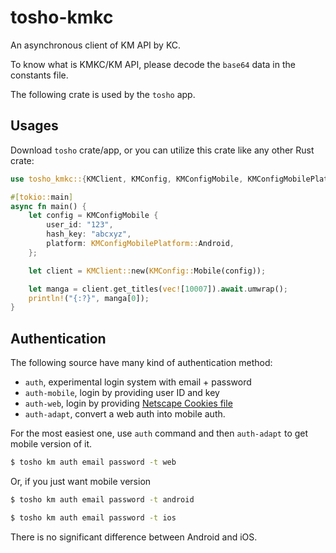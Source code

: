 # tosho-kmkc

An asynchronous client of KM API by KC.

To know what is KMKC/KM API, please decode the `base64` data in the constants file.

The following crate is used by the `tosho` app.

## Usages

Download `tosho` crate/app, or you can utilize this crate like any other Rust crate:

```rust
use tosho_kmkc::{KMClient, KMConfig, KMConfigMobile, KMConfigMobilePlatform};

#[tokio::main]
async fn main() {
    let config = KMConfigMobile {
        user_id: "123",
        hash_key: "abcxyz",
        platform: KMConfigMobilePlatform::Android,
    };

    let client = KMClient::new(KMConfig::Mobile(config));

    let manga = client.get_titles(vec![10007]).await.umwrap();
    println!("{:?}", manga[0]);
}
```

## Authentication

The following source have many kind of authentication method:
- `auth`, experimental login system with email + password
- `auth-mobile`, login by providing user ID and key
- `auth-web`, login by providing [Netscape Cookies file](http://fileformats.archiveteam.org/wiki/Netscape_cookies.txt)
- `auth-adapt`, convert a web auth into mobile auth.

For the most easiest one, use `auth` command and then `auth-adapt` to get mobile version of it.

```bash
$ tosho km auth email password -t web
```

Or, if you just want mobile version

```bash
$ tosho km auth email password -t android
```

```bash
$ tosho km auth email password -t ios
```

There is no significant difference between Android and iOS.